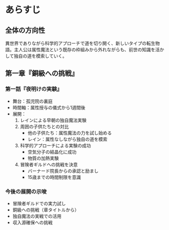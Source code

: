 # あらすじ

## 全体の方向性
異世界でありながら科学的アプローチで道を切り開く、新しいタイプの転生物語。主人公は属性魔法という既存の枠組みから外れながらも、前世の知識を活かして独自の道を模索していく。

## 第一章『銅級への挑戦』

### 第一話『夜明けの実験』
- 舞台：孤児院の裏庭
- 時間軸：属性授与の儀式から1週間後
- 展開：
  1. レインによる早朝の独自魔法実験
  2. 周囲の子供たちとの対比
     - 他の子供たち：属性魔法の力を試し始める
     - レイン：属性なしながら独自の道を模索
  3. 科学的アプローチによる実験の成功
     - 空気分子の結晶化に成功
     - 物質の加熱実験
  4. 冒険者ギルドへの挑戦を決意
     - バーナード院長からの承認と励まし
     - 15歳までの時間制限を意識

### 今後の展開の示唆
- 冒険者ギルドでの実力試し
- 銅級への挑戦（章タイトルから）
- 独自魔法の実戦での活用
- 収入源確保への挑戦